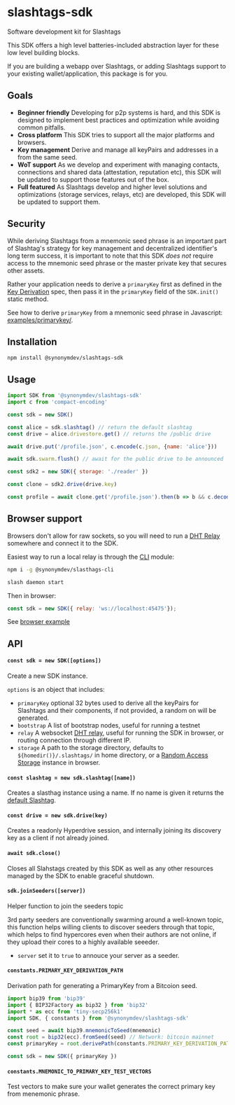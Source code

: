 # slashtags-sdk

Software development kit for Slashtags

This SDK offers a high level batteries-included abstraction layer for these low level building blocks.

If you are building a webapp over Slashtags, or adding Slashtags support to your existing wallet/application, this package is for you.

## Goals

- **Beginner friendly** Developing for p2p systems is hard, and this SDK is designed to implement best practices and optimization while avoiding common pitfalls.
- **Cross platform** This SDK tries to support all the major platforms and browsers.
- **Key management** Derive and manage all keyPairs and addresses in a from the same seed.
- **WoT support** As we develop and experiment with managing contacts, connections and shared data (attestation, reputation etc), this SDK will be updated to support those features out of the box.
- **Full featured** As Slashtags develop and higher level solutions and optimizations (storage services, relays, etc) are developed, this SDK will be updated to support them.

## Security

While deriving Slashtags from a mnemonic seed phrase is an important part of Slashtag's strategy for key management and decentralized identifier's long term success, it is important to note that this SDK _does not_ require access to the mnemonic seed phrase or the master private key that secures other assets.

Rather your application needs to derive a `primaryKey` first as defined in the [Key Derivation](../../specs/slashtags-key-derivation.md) spec, then pass it in the `primaryKey` field of the `SDK.init()` static method.

See how to derive `primaryKey` from a mnemonic seed phrase in Javascript: [examples/primarykey/](../../examples/primarykey/).

## Installation

```
npm install @synonymdev/slashtags-sdk
```

## Usage

```js
import SDK from '@synonymdev/slashtags-sdk'
import c from 'compact-encoding'

const sdk = new SDK()

const alice = sdk.slashtag() // return the default slashtag
const drive = alice.drivestore.get() // returns the /public drive

await drive.put('/profile.json', c.encode(c.json, {name: 'alice'}))

await sdk.swarm.flush() // await for the public drive to be announced

const sdk2 = new SDK({ storage: './reader' })

const clone = sdk2.drive(drive.key) 

const profile = await clone.get('/profile.json').then(b => b && c.decode(c.json, b))
```

## Browser support

Browsers don't allow for raw sockets, so you will need to run a [DHT Relay](https://github.com/hyperswarm/dht-relay) somewhere and connect it to the SDK.

Easiest way to run a local relay is through the [CLI](../cli/) module:

```bash
npm i -g @synonymdev/slasthags-cli

slash daemon start
```
Then in browser:

```js
const sdk = new SDK({ relay: 'ws://localhost:45475'});
```

See [browser example](../../examples/browser)

## API

#### `const sdk = new SDK([options])`

Create a new SDK instance.

`options` is an object that includes:

- `primaryKey` optional 32 bytes used to derive all the keyPairs for Slashtags and their components, if not provided, a random on will be generated.
- `bootstrap` A list of bootstrap nodes, useful for running a testnet
- `relay` A websocket [DHT relay](https://github.com/hyperswarm/dht-relay), useful for running the SDK in browser, or routing connection through different IP.
- `storage` A path to the storage directory, defaults to `${homedir()}/.slashtags/` in home directory, or a [Random Access Storage](https://github.com/random-access-storage/random-access-storage) instance in browser.

#### `const slashtag = new sdk.slashtag([name])`

Creates a slasthag instance using a name. If no name is given it returns the [default Slashtag](../../specs/slashtags-key-derivation.md).

#### `const drive = new sdk.drive(key)`

Creates a readonly Hyperdrive session, and internally joining its discovery key as a client if not already joined.

#### `await sdk.close()`

Closes all Slahstags created by this SDK as well as any other resources managed by the SDK to enable graceful shutdown.

#### `sdk.joinSeeders([server])`

Helper function to join the seeders topic

3rd party seeders are conventionally swarming around a well-known topic, this function helps willing clients to discover seeders through that topic, which helps to find hypercores even when their authors are not online, if they upload their cores to a highly available seeeder.

- `server` set it to `true` to annouce your server as a seeder.

#### `constants.PRIMARY_KEY_DERIVATION_PATH `

Derivation path for generating a PrimaryKey from a Bitcoion seed.

```js
import bip39 from 'bip39'
import { BIP32Factory as bip32 } from 'bip32'
import * as ecc from 'tiny-secp256k1'
import SDK, { constants } from '@synonymdev/slashtags-sdk'

const seed = await bip39.mnemonicToSeed(mnemonic)
const root = bip32(ecc).fromSeed(seed) // Network: bitcoin mainnet
const primaryKey = root.derivePath(constants.PRIMARY_KEY_DERIVATION_PATH).privateKey

const sdk = new SDK({ primaryKey })
```

#### `constants.MNEMONIC_TO_PRIMARY_KEY_TEST_VECTORS`

Test vectors to make sure your wallet generates the correct primary key from menemonic phrase.
